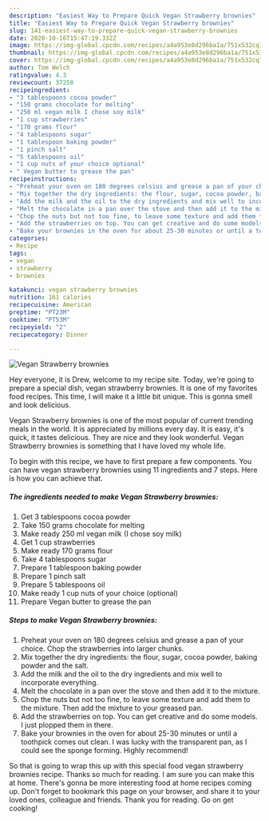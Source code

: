 ```yaml
---
description: "Easiest Way to Prepare Quick Vegan Strawberry brownies"
title: "Easiest Way to Prepare Quick Vegan Strawberry brownies"
slug: 141-easiest-way-to-prepare-quick-vegan-strawberry-brownies
date: 2020-10-16T15:47:19.332Z
image: https://img-global.cpcdn.com/recipes/a4a953e8d296ba1a/751x532cq70/vegan-strawberry-brownies-recipe-main-photo.jpg
thumbnail: https://img-global.cpcdn.com/recipes/a4a953e8d296ba1a/751x532cq70/vegan-strawberry-brownies-recipe-main-photo.jpg
cover: https://img-global.cpcdn.com/recipes/a4a953e8d296ba1a/751x532cq70/vegan-strawberry-brownies-recipe-main-photo.jpg
author: Tom Welch
ratingvalue: 4.3
reviewcount: 37258
recipeingredient:
- "3 tablespoons cocoa powder"
- "150 grams chocolate for melting"
- "250 ml vegan milk I chose soy milk"
- "1 cup strawberries"
- "170 grams flour"
- "4 tablespoons sugar"
- "1 tablespoon baking powder"
- "1 pinch salt"
- "5 tablespoons oil"
- "1 cup nuts of your choice optional"
- " Vegan butter to grease the pan"
recipeinstructions:
- "Preheat your oven on 180 degrees celsius and grease a pan of your choice. Chop the strawberries into larger chunks."
- "Mix together the dry ingredients: the flour, sugar, cocoa powder, baking powder and the salt."
- "Add the milk and the oil to the dry ingredients and mix well to incorporate everything."
- "Melt the chocolate in a pan over the stove and then add it to the mixture."
- "Chop the nuts but not too fine, to leave some texture and add them to the mixture. Then add the mixture to your greased pan."
- "Add the strawberries on top. You can get creative and do some models. I just plopped them in there."
- "Bake your brownies in the oven for about 25-30 minutes or until a toothpick comes out clean. I was lucky with the transparent pan, as I could see the sponge forming. Highly recommend!"
categories:
- Recipe
tags:
- vegan
- strawberry
- brownies

katakunci: vegan strawberry brownies 
nutrition: 161 calories
recipecuisine: American
preptime: "PT23M"
cooktime: "PT53M"
recipeyield: "2"
recipecategory: Dinner

---
```



![Vegan Strawberry brownies](https://img-global.cpcdn.com/recipes/a4a953e8d296ba1a/751x532cq70/vegan-strawberry-brownies-recipe-main-photo.jpg)

Hey everyone, it is Drew, welcome to my recipe site. Today, we're going to prepare a special dish, vegan strawberry brownies. It is one of my favorites food recipes. This time, I will make it a little bit unique. This is gonna smell and look delicious.



Vegan Strawberry brownies is one of the most popular of current trending meals in the world. It is appreciated by millions every day. It is easy, it's quick, it tastes delicious. They are nice and they look wonderful. Vegan Strawberry brownies is something that I have loved my whole life.


To begin with this recipe, we have to first prepare a few components. You can have vegan strawberry brownies using 11 ingredients and 7 steps. Here is how you can achieve that.

<!--inarticleads1-->

##### The ingredients needed to make Vegan Strawberry brownies:

1. Get 3 tablespoons cocoa powder
1. Take 150 grams chocolate for melting
1. Make ready 250 ml vegan milk (I chose soy milk)
1. Get 1 cup strawberries
1. Make ready 170 grams flour
1. Take 4 tablespoons sugar
1. Prepare 1 tablespoon baking powder
1. Prepare 1 pinch salt
1. Prepare 5 tablespoons oil
1. Make ready 1 cup nuts of your choice (optional)
1. Prepare  Vegan butter to grease the pan




<!--inarticleads2-->

##### Steps to make Vegan Strawberry brownies:

1. Preheat your oven on 180 degrees celsius and grease a pan of your choice. Chop the strawberries into larger chunks.
1. Mix together the dry ingredients: the flour, sugar, cocoa powder, baking powder and the salt.
1. Add the milk and the oil to the dry ingredients and mix well to incorporate everything.
1. Melt the chocolate in a pan over the stove and then add it to the mixture.
1. Chop the nuts but not too fine, to leave some texture and add them to the mixture. Then add the mixture to your greased pan.
1. Add the strawberries on top. You can get creative and do some models. I just plopped them in there.
1. Bake your brownies in the oven for about 25-30 minutes or until a toothpick comes out clean. I was lucky with the transparent pan, as I could see the sponge forming. Highly recommend!




So that is going to wrap this up with this special food vegan strawberry brownies recipe. Thanks so much for reading. I am sure you can make this at home. There's gonna be more interesting food at home recipes coming up. Don't forget to bookmark this page on your browser, and share it to your loved ones, colleague and friends. Thank you for reading. Go on get cooking!
